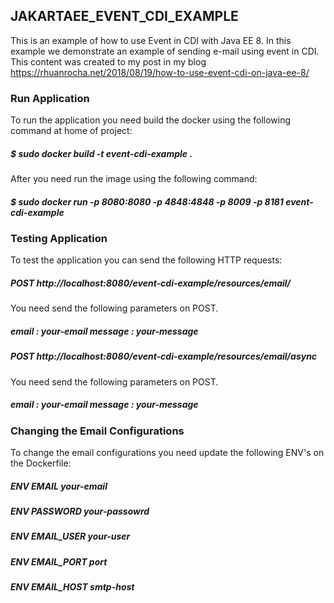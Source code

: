 
## JAKARTAEE_EVENT_CDI_EXAMPLE ##

This is an example of how to use Event in CDI with Java EE 8. In this example we demonstrate an example of sending e-mail using event in CDI.
This content was created to my post in my blog https://rhuanrocha.net/2018/08/19/how-to-use-event-cdi-on-java-ee-8/

### Run Application ###
To run the application you need build the docker using the following command at home of project:

##### $ sudo docker build -t event-cdi-example . #####

After you need run the image using the following command:

##### $ sudo docker run -p 8080:8080 -p 4848:4848  -p 8009 -p 8181 event-cdi-example  #####

### Testing Application ###

To test the application you can send the following HTTP requests:

##### POST http://localhost:8080/event-cdi-example/resources/email/ #####

You need send the following parameters on POST. 
##### email : your-email   message : your-message ##### 

##### POST http://localhost:8080/event-cdi-example/resources/email/async #####

You need send the following parameters on POST. 
##### email : your-email   message : your-message ##### 

### Changing the Email Configurations ###

To change the email configurations you need update the following ENV's on the Dockerfile:

##### ENV EMAIL your-email #####
##### ENV PASSWORD your-passowrd #####
##### ENV EMAIL_USER your-user #####
##### ENV EMAIL_PORT port #####
##### ENV EMAIL_HOST smtp-host #####
